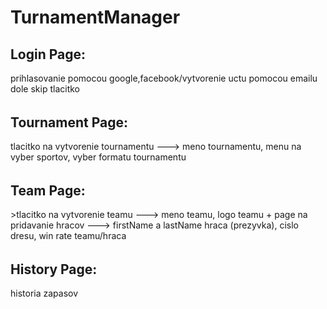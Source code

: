 <h1> TurnamentManager</h1>

<h2>Login Page:</h2>
prihlasovanie pomocou google,facebook/vytvorenie uctu pomocou emailu
dole skip tlacitko<h6>

<h2>Tournament Page:</h2>
tlacitko na vytvorenie tournamentu ---> meno tournamentu, menu na vyber sportov, vyber formatu tournamentu<h6>

<h2>Team Page:</h2>
>tlacitko na vytvorenie teamu ---> meno teamu, logo teamu + page na pridavanie hracov ---> firstName a lastName hraca (prezyvka), cislo dresu, win rate teamu/hraca<h6>

<h2>History Page:</h2>
historia zapasov <h6>

